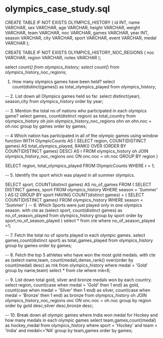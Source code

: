 # olympics_case_study.sql

CREATE TABLE IF NOT EXISTS OLYMPICS_HISTORY
(
    id          INT,
    name        VARCHAR,
    sex         VARCHAR,
    age         VARCHAR,
    height      VARCHAR,
    weight      VARCHAR,
    team        VARCHAR,
    noc         VARCHAR,
    games       VARCHAR,
    year        INT,
    season      VARCHAR,
    city        VARCHAR,
    sport       VARCHAR,
    event       VARCHAR,
    medal       VARCHAR
);

CREATE TABLE IF NOT EXISTS OLYMPICS_HISTORY_NOC_REGIONS
(
    noc         VARCHAR,
    region      VARCHAR,
    notes       VARCHAR
);

select count(*) from olympics_history;
select count(*) from olympics_history_noc_regions;

1. How many olympics games have been held?
select count(distinct(games)) as total_olympics_played
from olympics_history;

-- 2. List down all Olympics games held so far.
select distinct(year), season,city 
from olympics_history
order by year;

-- 3. Mention the total no of nations who participated in each olympics game?
select games, count(distinct region) as total_country
from olympics_history oh 
join olympics_history_noc_regions ohn on ohn.noc = oh.noc
group by games order by games;

-- 4 Which nation has participated in all of the olympic games
using window function
WITH OlympicCounts AS (
  SELECT region, COUNT(DISTINCT games) AS total_olympics_played,
         RANK() OVER (ORDER BY COUNT(DISTINCT games) DESC) AS r
  FROM olympics_history oh
  JOIN olympics_history_noc_regions onc ON onc.noc = oh.noc
  GROUP BY region
)

SELECT region, total_olympics_played
FROM OlympicCounts
WHERE r = 1;

-- 5. Identify the sport which was played in all summer olympics.

SELECT sport, COUNT(distinct games) AS no_of_games
FROM (
  SELECT DISTINCT games, sport
  FROM olympics_history
  WHERE season = 'Summer'
) AS t2
GROUP BY sport
HAVING COUNT(distinct games) = (
  SELECT COUNT(DISTINCT games)
  FROM olympics_history
  WHERE season = 'Summer'
)
-- 6. Which Sports were just played only in one olympics season.
with cte as (select sport, count(distinct games) as no_of_season_played
from olympics_history
group by sport
order by sport,no_of_season_played
)
select * from cte where no_of_season_played =1;

-- 7. Fetch the total no of sports played in each olympic games.
select games,count(distinct sport) as total_games_played
from olympics_history 
group by games
order by games;

-- 8. Fetch the top 5 athletes who have won the most gold medals.
with cte as (select name,team,
count(medal),dense_rank() over(order by count(medal) desc) as rnk 
from olympics_history
where medal = 'Gold'
group by name,team)
select * from cte where rnk<6;

-- 9. List down total gold, silver and bronze medals won by each country.
select region,
count(case when medal = 'Gold' then 1 end) as gold,
count(case when medal = 'Silver' then 1 end) as silver,
count(case when medal = 'Bronze' then 1 end) as bronze
from olympics_history oh
JOIN olympics_history_noc_regions onc ON onc.noc = oh.noc
group by region
order by gold desc,silver desc,bronze desc;

-- 10. Break down all olympic games where India won medal for Hockey and how many medals in each olympic games
select team,games,count(medal) as hockey_medal
from olympics_history
where sport = 'Hockey' and team = 'India' and medal<>'NA'
group by team,games
order by games;
